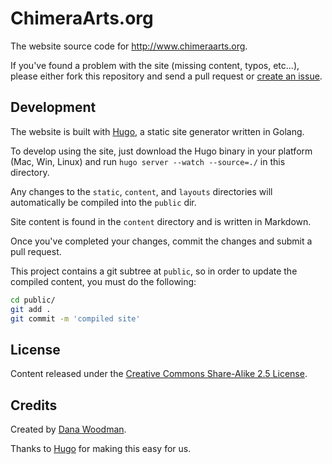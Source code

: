 # ChimeraArts.org

The website source code for <http://www.chimeraarts.org>.

If you've found a problem with the site (missing content, typos, etc...), please either fork this repository and send a pull request or [create an issue](/chimera/chimeraarts.org/issues).

## Development

The website is built with [Hugo](http://hugo.spf13.com), a static site generator written in Golang.

To develop using the site, just download the Hugo binary in your platform (Mac, Win, Linux) and run `hugo server --watch --source=./` in this directory.

Any changes to the `static`, `content`, and `layouts` directories will automatically be compiled into the `public` dir. 

Site content is found in the `content` directory and is written in Markdown.

Once you've completed your changes, commit the changes and submit a pull request.

This project contains a git subtree at `public`, so in order to update the compiled content, you must do the following:

```bash
cd public/
git add .
git commit -m 'compiled site'
```

## License

Content released under the [Creative Commons Share-Alike 2.5 License](http://creativecommons.org/licenses/by-sa/2.5/).

## Credits

Created by [Dana Woodman](http://danawoodman.com).

Thanks to [Hugo](http://hugo.spf13.com) for making this easy for us.
